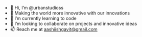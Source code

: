 - 👋 Hi, I’m @urbanstudioss
- 👀 Making the world more innovative with our innovations
- 🌱 I’m currently learning to code
- 💞️ I’m looking to collaborate on projects and innovative ideas
- 📫 Reach me at aashiishgavit@gmail.com

<!---
urbanstudioss/urbanstudioss is a ✨ special ✨ repository because its `README.md` (this file) appears on your GitHub profile.
You can click the Preview link to take a look at your changes.
--->

